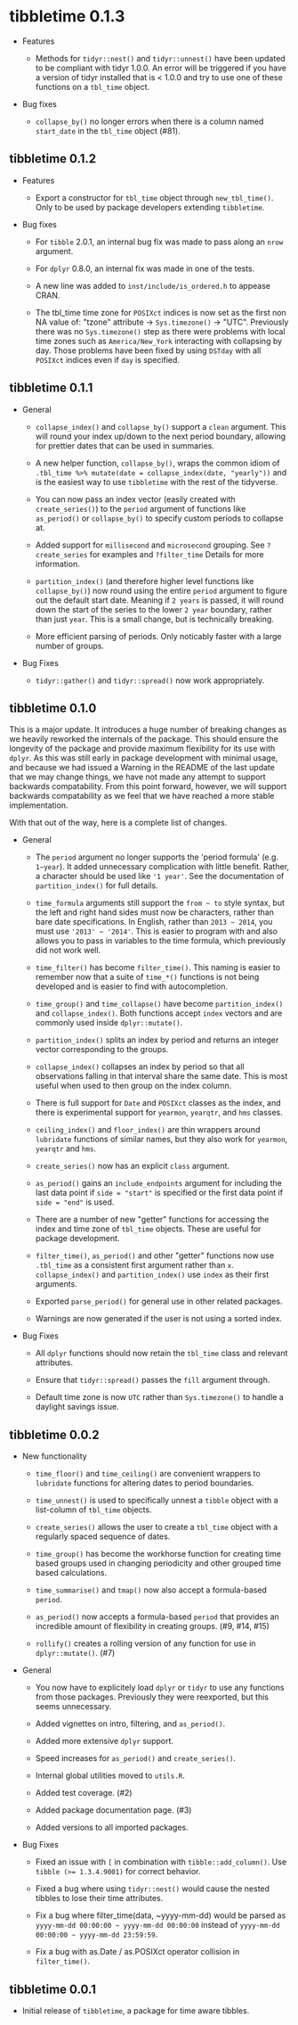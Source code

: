 # tibbletime 0.1.3

* Features

    * Methods for `tidyr::nest()` and `tidyr::unnest()` have been updated to be
    compliant with tidyr 1.0.0. An error will be triggered if you have a version 
    of tidyr installed that is < 1.0.0 and try to use one of these functions 
    on a `tbl_time` object.

* Bug fixes

    * `collapse_by()` no longer errors when there is a column 
    named `start_date` in the `tbl_time` object (#81).

## tibbletime 0.1.2

* Features

    * Export a constructor for `tbl_time` object through `new_tbl_time()`. Only
    to be used by package developers extending `tibbletime`.

* Bug fixes

    * For `tibble` 2.0.1, an internal bug fix was made to pass along an `nrow`
    argument.
    
    * For `dplyr` 0.8.0, an internal fix was made in one of the tests.
    
    * A new line was added to `inst/include/is_ordered.h` to appease CRAN.

    * The tbl_time time zone for `POSIXct` indices is now set as the first
    non NA value of: "tzone" attribute -> `Sys.timezone()` -> "UTC". Previously
    there was no `Sys.timezone()` step as there were problems with local time zones
    such as `America/New_York` interacting with collapsing by day. Those problems have 
    been fixed by using `DSTday` with all `POSIXct` indices even if `day` is
    specified.

## tibbletime 0.1.1

* General

    * `collapse_index()` and `collapse_by()` support a `clean` argument. This
    will round your index up/down to the next period boundary, allowing for
    prettier dates that can be used in summaries.

    * A new helper function, `collapse_by()`, wraps the common idiom of 
    `.tbl_time %>% mutate(date = collapse_index(date, "yearly"))` and is the
    easiest way to use `tibbletime` with the rest of the tidyverse.

    * You can now pass an index vector (easily created with `create_series()`) to
    the `period` argument of functions like `as_period()` or `collapse_by()`
    to specify custom periods to collapse at.

    * Added support for `millisecond` and `microsecond` grouping. 
    See `?create_series` for examples and `?filter_time` Details 
    for more information.
    
    * `partition_index()` (and therefore higher level functions like
    `collapse_by()`) now round using the entire `period` argument to figure
    out the default start date. Meaning if `2 years` is passed, it will round
    down the start of the series to the lower `2 year` boundary, rather than
    just `year`. This is a small change, but is technically breaking.
    
    * More efficient parsing of periods. Only noticably faster
    with a large number of groups.
    
* Bug Fixes

    * `tidyr::gather()` and `tidyr::spread()` now work appropriately.

## tibbletime 0.1.0

This is a major update. It introduces a huge number of breaking changes as
we heavily reworked the internals of the package. This should ensure the
longevity of the package and provide maximum flexibility for its use with `dplyr`.
As this was still early in package development with minimal usage, 
and because we had issued a Warning in 
the README of the last update that we may change things, we have not made any
attempt to support backwards compatability. From this point forward, however,
we will support backwards compatability as we feel that we have reached a 
more stable implementation.

With that out of the way, here is a complete list of changes.

* General
    
    * The `period` argument no longer supports the 'period formula'
    (e.g. `1~year`). It added unnecessary complication with little benefit.
    Rather, a character should be used like `'1 year'`. See the documentation
    of `partition_index()` for full details.
    
    * `time_formula` arguments still support the `from ~ to` style syntax,
    but the left and right hand sides must now be characters, rather than
    bare date specifications. In English, rather than `2013 ~ 2014`,
    you must use `'2013' ~ '2014'`. This is easier to program with and 
    also allows you to pass in variables to the time formula, which
    previously did not work well.
    
    * `time_filter()` has become `filter_time()`. This naming is easier to 
    remember now that a suite of `time_*()` functions is not being developed
    and is easier to find with autocompletion.
    
    * `time_group()` and `time_collapse()` have become `partition_index()`
    and `collapse_index()`. Both functions accept `index` vectors and
    are commonly used inside `dplyr::mutate()`.
    
    * `partition_index()` splits an index by period and returns an
    integer vector corresponding to the groups.
    
    * `collapse_index()` collapses an index by period so that all
    observations falling in that interval share the same date. This
    is most useful when used to then group on the index column.
    
    * There is full support for `Date` and `POSIXct` classes as the 
    index, and there is experimental support for
    `yearmon`, `yearqtr`, and `hms` classes.
    
    * `ceiling_index()` and `floor_index()` are thin wrappers 
    around `lubridate` functions of similar names, but they also
    work for `yearmon`, `yearqtr` and `hms`.
    
    * `create_series()` now has an explicit `class` argument.
    
    * `as_period()` gains an `include_endpoints` argument
    for including the last data point if `side = "start"` is
    specified or the first data point if `side = "end"` is used.
    
    * There are a number of new "getter" functions for accessing the
    index and time zone of `tbl_time` objects. These are useful for 
    package development.
    
    * `filter_time()`, `as_period()` and other "getter" functions 
    now use `.tbl_time` as a consistent first argument rather than
    `x`. `collapse_index()` and `partition_index()` use `index` as
    their first arguments.
    
    * Exported `parse_period()` for general use in other related packages.
    
    * Warnings are now generated if the user is not using a sorted index.

* Bug Fixes

    * All `dplyr` functions should now retain the `tbl_time` class and 
    relevant attributes.

    * Ensure that `tidyr::spread()` passes the `fill` argument through.
    
    * Default time zone is now `UTC` rather than `Sys.timezone()` to handle
    a daylight savings issue.

## tibbletime 0.0.2

* New functionality
  
    * `time_floor()` and `time_ceiling()` are convenient wrappers to 
    `lubridate` functions for altering dates to period boundaries.
  
    * `time_unnest()` is used to specifically unnest a `tibble` object
    with a list-column of `tbl_time` objects.
  
    * `create_series()` allows the user to create a `tbl_time` object with
    a regularly spaced sequence of dates.
    
    * `time_group()` has become the workhorse function for creating time based
    groups used in changing periodicity and other grouped 
    time based calculations.
    
    * `time_summarise()` and `tmap()` now also accept a formula-based `period`.
    
    * `as_period()` now accepts a formula-based `period` that provides an 
    incredible amount of flexibility in creating groups. (#9, #14, #15)

    * `rollify()` creates a rolling version of any function for 
    use in `dplyr::mutate()`. (#7)

* General

    * You now have to explicitely load `dplyr` or `tidyr` to use any functions 
    from those packages. Previously they were reexported, but this seems 
    unnecessary.

    * Added vignettes on intro, filtering, and `as_period()`.
    
    * Added more extensive `dplyr` support.
    
    * Speed increases for `as_period()` and `create_series()`.

    * Internal global utilities moved to `utils.R`.

    * Added test coverage. (#2)

    * Added package documentation page. (#3)

    * Added versions to all imported packages.

* Bug Fixes

    * Fixed an issue with `[` in combination with `tibble::add_column()`. Use 
    `tibble (>= 1.3.4.9001)` for correct behavior.

    * Fixed a bug where using `tidyr::nest()` would cause the nested tibbles
    to lose their time attributes.

    * Fix a bug where filter_time(data, ~yyyy-mm-dd) would be parsed as
    `yyyy-mm-dd 00:00:00 ~ yyyy-mm-dd 00:00:00` instead of 
    `yyyy-mm-dd 00:00:00 ~ yyyy-mm-dd 23:59:59`.

    * Fix a bug with as.Date / as.POSIXct operator collision in `filter_time()`.

## tibbletime 0.0.1 

* Initial release of `tibbletime`, a package for time aware tibbles.
